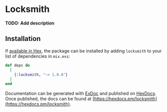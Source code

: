 # Locksmith

**TODO: Add description**

## Installation

If [available in Hex](https://hex.pm/docs/publish), the package can be installed
by adding `locksmith` to your list of dependencies in `mix.exs`:

```elixir
def deps do
  [
    {:locksmith, "~> 1.0.0"}
  ]
end
```

Documentation can be generated with [ExDoc](https://github.com/elixir-lang/ex_doc)
and published on [HexDocs](https://hexdocs.pm). Once published, the docs can
be found at [https://hexdocs.pm/locksmith](https://hexdocs.pm/locksmith).
